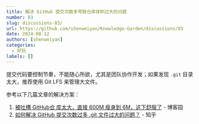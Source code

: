 ```yaml
---
title: 解决 GitHub 提交次数多导致仓库体积过大的问题
number: 83
slug: discussions-83/
url: https://github.com/shenweiyan/Knowledge-Garden/discussions/83
date: 2024-08-12
authors: [shenweiyan]
categories: 
  - 好玩
labels: []
---
```


提交代码要控制节奏，不能随心所欲，尤其是团队协作开发；如果发现 `.git` 目录太大，推荐使用 Git LFS 来管理大文件。

<!-- more -->

参考以下几篇文章的解决方案：

1. [被吐槽 GitHub仓 库太大，直接 600M 瘦身到 6M，这下舒服了](https://www.cnblogs.com/chengxy-nds/p/17306115.html) - 博客园
2. [如何解决 GitHub 提交次数过多 .git 文件过大的问题？](https://www.zhihu.com/question/29769130) - 知乎

<script src="https://giscus.app/client.js"
	data-repo="shenweiyan/Knowledge-Garden"
	data-repo-id="R_kgDOKgxWlg"
	data-mapping="number"
	data-term="83"
	data-reactions-enabled="1"
	data-emit-metadata="0"
	data-input-position="bottom"
	data-theme="light"
	data-lang="zh-CN"
	crossorigin="anonymous"
	async>
</script>
